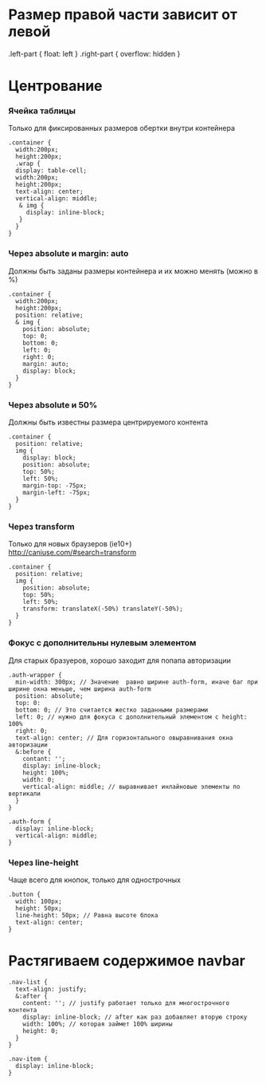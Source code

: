 # Размер правой части зависит от левой
.left-part {
  float: left
}
.right-part {
  overflow: hidden
}

# Центрование
### Ячейка таблицы
Только для фиксированных размеров обертки внутри контейнера
```
.container {
  width:200px;
  height:200px;
  .wrap {
  display: table-cell;
  width:200px;
  height:200px;
  text-align: center;
  vertical-align: middle;
   & img {
     display: inline-block;
   }
  }
}
```
### Через absolute и margin: auto
Должны быть заданы размеры контейнера и их можно менять (можно в %)
```
.container {
  width:200px;
  height:200px;
  position: relative;
  & img {
    position: absolute;
    top: 0;
    bottom: 0;
    left: 0;
    right: 0;
    margin: auto;
    display: block;
  }
}
```
### Через absolute и 50%
Должны быть известны размера центрируемого контента
```
.container {
  position: relative;
  img {
    display: block;
    position: absolute;
    top: 50%;
    left: 50%;
    margin-top: -75px;
    margin-left: -75px;
  }
}
```
### Через transform
Только для новых браузеров (ie10+) http://caniuse.com/#search=transform
```
.container {
  position: relative;
  img {
    position: absolute;
    top: 50%;
    left: 50%;
    transform: translateX(-50%) translateY(-50%);
  }
}
```

### Фокус с дополнительны нулевым элементом
Для старых бразуеров, хорошо заходит для попапа авторизации
```
.auth-wrapper {
  min-width: 300px; // Значение  равно ширине auth-form, иначе баг при ширине окна меньше, чем ширина auth-form
  position: absolute;
  top: 0:
  bottom: 0; // Это считается жестко заданными размерами
  left: 0; // нужно для фокуса с дополнительный элементом с height: 100%
  right: 0;
  text-align: center; // Для горизонтального овыравнивания окна авторизации
  &:before {
    contant: '';
    display: inline-block;
    height: 100%;
    width: 0;
    vertical-align: middle; // выравнивает инлайновые элементы по вертикали
  }
}

.auth-form {
  display: inline-block;
  vertical-align: middle;
}
```
### Через line-height
Чаще всего для кнопок, только для однострочных
```
.button {
  width: 100px;
  height: 50px;
  line-height: 50px; // Равна высоте блока
  text-align: center;
}
```

# Растягиваем содержимое navbar
```
.nav-list {
  text-align: justify;
  &:after {
    content: ''; // justify работает только для многострочного контента
    display: inline-block; // after как раз добавляет вторую строку
    width: 100%; // которая займет 100% ширины
    height: 0;
  }
}

.nav-item {
  display: inline-block;
}
```
